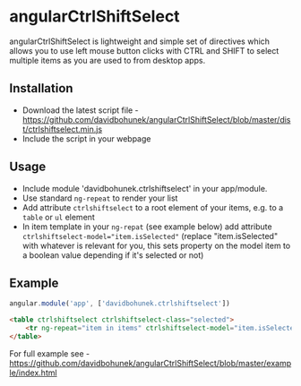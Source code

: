 angularCtrlShiftSelect
======================

angularCtrlShiftSelect is lightweight and simple set of directives which allows you to use left mouse button clicks with CTRL and SHIFT to select multiple items as you are used to from desktop apps.

Installation
------------

* Download the latest script file - https://github.com/davidbohunek/angularCtrlShiftSelect/blob/master/dist/ctrlshiftselect.min.js
* Include the script in your webpage

Usage
-----

* Include module 'davidbohunek.ctrlshiftselect' in your app/module.
* Use standard ``ng-repeat`` to render your list
* Add attribute ``ctrlshiftselect`` to a root element of your items, e.g. to a ``table`` or ``ul`` element
* In item template in your ``ng-repat`` (see example below) add attribute ``ctrlshiftselect-model="item.isSelected"`` (replace "item.isSelected" with whatever is relevant for you, this sets property on the model item to a boolean value depending if it's selected or not)


Example
-------
````javascript
angular.module('app', ['davidbohunek.ctrlshiftselect'])
````

````html
<table ctrlshiftselect ctrlshiftselect-class="selected">            
    <tr ng-repeat="item in items" ctrlshiftselect-model="item.isSelected"><td>{{item.text}}</td><td>{{item.isSelected || false}}</td></tr>	
</table>
````

For full example see - https://github.com/davidbohunek/angularCtrlShiftSelect/blob/master/example/index.html
